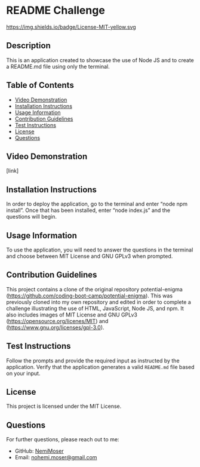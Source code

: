 
# README Challenge

https://img.shields.io/badge/License-MIT-yellow.svg

## Description

This is an application created to showcase the use of Node JS and to create a README.md file using only the terminal.

## Table of Contents
- [Video Demonstration](#video-demonstration)
- [Installation Instructions](#installation-instructions)
- [Usage Information](#usage-information)
- [Contribution Guidelines](#contribution-guidelines)
- [Test Instructions](#test-instructions)
- [License](#license)
- [Questions](#questions)

## Video Demonstration
[link]

## Installation Instructions
In order to deploy the application, go to the terminal and enter “node npm install”. Once that has been installed, enter “node index.js” and the questions will begin.

## Usage Information
To use the application, you will need to answer the questions in the terminal and choose between MIT License and GNU GPLv3 when prompted.

## Contribution Guidelines
This project contains a clone of the original repository potential-enigma (https://github.com/coding-boot-camp/potential-enigma). This was previously cloned into my own repository and edited in order to complete a challenge illustrating the use of HTML, JavaScript, Node JS, and npm. It also includes images of MIT License and GNU GPLv3 (https://opensource.org/licenes/MIT) and (https://www.gnu.org/licenses/gpl-3.0).

## Test Instructions
Follow the prompts and provide the required input as instructed by the application. Verify that the application generates a valid `README.md` file based on your input.

## License

This project is licensed under the MIT License.

## Questions
For further questions, please reach out to me:
- GitHub: [NemiMoser](https://github.com/NemiMoser)
- Email: nohemi.moser@gmail.com
